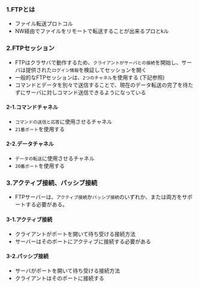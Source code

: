 ### 1.FTPとは
- ファイル転送プロトコル
- NW経由でファイルをリモートで転送することが出来るプロとkル

### 2.FTPセッション
- FTPはクラサバで動作するため、`クライアントがサーバとの接続`を開始し、サーバは提供された`ログイン情報`を検証してセッションを開く
- 一般的なFTPセッションは、`2つのチャネル`を使用する (下記参照)
- コマンドとデータを別々で送信することで、現在のデータ転送の完了を待たずにサーバに対しコマンド送信できるようになっている  
    
#### 2-1.コマンドチャネル
- `コマンドの送信と応答`に使用させるチャネル
- `21番ポート`を使用する
  
#### 2-2.データチャネル
- `データの転送`に使用させるチャネル
- `20番ポート`を使用する
  
### 3.アクティブ接続、パッシブ接続
- FTPサーバーは、`アクティブ接続`か`パッシブ接続`のいずれか、または両方をサポートする必要がある。  
  
#### 3-1.アクティブ接続
- クライアントがポートを開いて待ち受ける接続方法 
- サーバーはそのポートにアクティブに接続する必要がある

#### 3-2.パッシブ接続
- サーバがポートを開いて待ち受ける接続方法 
- クライアントはそのポートに接続する

